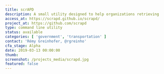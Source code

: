 ```yaml
---
title: scrAPD
description: A small utility designed to help organizations retrieving traffic fatality data in a friendly manner.
access_at: https://scrapd.github.io/scrapd/
project_at: https://github.com/scrapd
type: command line utility
status: available
categories: [ 'government', 'transportation' ]
contact: 'Rémy Greinhofer, @rgreinho'
cfa_stage: Alpha
date: 2019-03-13 00:00:00
thumb:
screenshot: /projects_media/scrapd.jpg
featured: false
---
```

